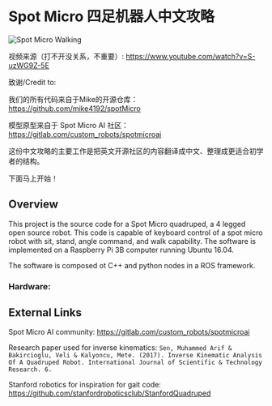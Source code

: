 # Spot Micro 四足机器人中文攻略

![Spot Micro Walking](assets/spot_micro_walking.gif)

视频来源（打不开没关系，不重要）: https://www.youtube.com/watch?v=S-uzWG9Z-5E

致谢/Credit to:

我们的所有代码来自于Mike的开源仓库：https://github.com/mike4192/spotMicro

模型原型来自于 Spot Micro AI 社区：https://gitlab.com/custom_robots/spotmicroai

这份中文攻略的主要工作是把英文开源社区的内容翻译成中文、整理成更适合初学者的结构。

下面马上开始！

## Overview
This project is the source code for a Spot Micro quadruped, a 4 legged open source robot. This code is capable of keyboard control of a spot micro robot with sit, stand, angle command, and walk capability. The software is implemented on a Raspberry Pi 3B computer running Ubuntu 16.04.

The software is composed ot C++ and python nodes in a ROS framework.

### Hardware:


## External Links
Spot Micro AI community: https://gitlab.com/custom_robots/spotmicroai

Research paper used for inverse kinematics:
`Sen, Muhammed Arif & Bakircioglu, Veli & Kalyoncu, Mete. (2017).
Inverse Kinematic Analysis Of A Quadruped Robot.
International Journal of Scientific & Technology Research. 6.`

Stanford robotics for inspiration for gait code: https://github.com/stanfordroboticsclub/StanfordQuadruped
